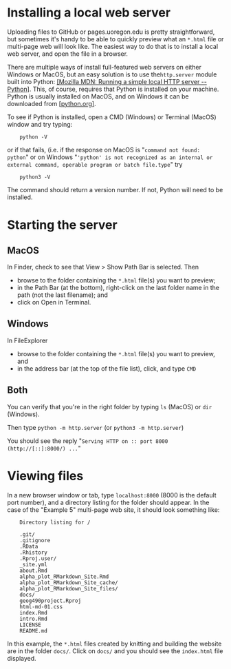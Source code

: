 # Installing a local web server 

Uploading files to GitHub or pages.uoregon.edu is pretty straightforward, but sometimes it's handy to be able to quickly preview what an `*.html` file or multi-page web will look like. The easiest way to do that is to install a local web server, and open the file in a browser.

There are multiple ways of install full-featured web servers on either Windows or MacOS, but an easy solution is to use the`http.server` module built into Python: [[Mozilla MDN: Running a simple local HTTP server -- Python]](https://developer.mozilla.org/en-US/docs/Learn/Common_questions/Tools_and_setup/set_up_a_local_testing_server#using_python). This, of course, requires that Python is installed on your machine. Python is usually installed on MacOS, and on Windows it can be downloaded from [[python.org]](https://www.python.org/). 

To see if Python is installed, open a CMD (Windows) or Terminal (MacOS) window and try typing:

		python -V
	
or if that fails, (i.e. if the response on MacOS is "`command not found: python`" or on Windows "`'python' is not recognized as an internal or external command, operable program or batch file.type`" try

		python3 -V	

The command should return a version number. If not, Python will need to be installed.
# Starting the server #

## MacOS ##

In Finder, check to see that View > Show Path Bar is selected. Then

- browse to the folder containing the  `*.html` file(s) you want to preview;
- in the Path Bar (at the bottom), right-click on the last folder name in the path (not the last filename); and
- click on Open in Terminal.

## Windows ##

In FileExplorer

- browse to the folder containing the  `*.html` file(s) you want to preview, and
- in the address bar (at the top of the file list), click, and type `CMD`

## Both ##

You can verify that you're in the right folder by typing `ls` (MacOS) or `dir` (Windows).

Then type `python -m http.server` (or `python3 -m http.server`)

You should see the reply "`Serving HTTP on :: port 8000 (http://[::]:8000/) ...`"

# Viewing files #

In a new browser window or tab, type `localhost:8000` (8000 is the default port number), and a directory listing for the folder should appear. In the case of the "Example 5" multi-page web site, it should look something like:

		Directory listing for /
		
		.git/
		.gitignore
		.RData
		.Rhistory
		.Rproj.user/
		_site.yml
		about.Rmd
		alpha_plot_RMarkdown_Site.Rmd
		alpha_plot_RMarkdown_Site_cache/
		alpha_plot_RMarkdown_Site_files/
		docs/
		geog490project.Rproj
		html-md-01.css
		index.Rmd
		intro.Rmd
		LICENSE
		README.md

In this example, the `*.html` files created by knitting and building the website are in the folder `docs/`. Click on `docs/` and you should see the `index.html` file displayed.



